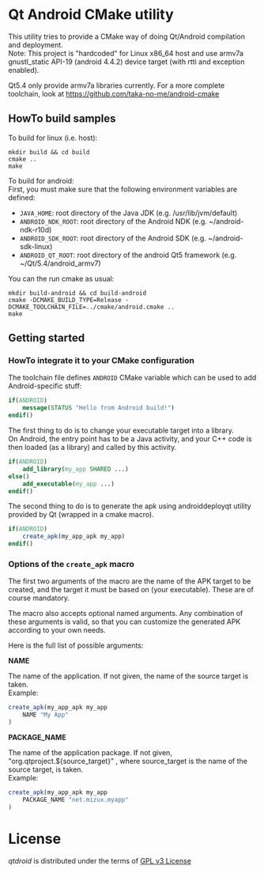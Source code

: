 # Qt Android CMake utility

This utility tries to provide a CMake way of doing Qt/Android compilation and deployment.  
Note: This project is "hardcoded" for Linux x86_64 host and use armv7a gnustl_static API-19
(android 4.4.2) device target (with rtti and exception enabled).

Qt5.4 only provide armv7a libraries currently.
For a more complete toolchain, look at  https://github.com/taka-no-me/android-cmake

## HowTo build samples

To build for linux (i.e. host):
```
mkdir build && cd build
cmake ..
make
```

To build for android:  
First, you must make sure that the following environment variables are defined:
* ```JAVA_HOME```: root directory of the Java JDK (e.g. /usr/lib/jvm/default)
* ```ANDROID_NDK_ROOT```: root directory of the Android NDK (e.g. ~/android-ndk-r10d)
* ```ANDROID_SDK_ROOT```: root directory of the Android SDK (e.g. ~/android-sdk-linux)
* ```ANDROID_QT_ROOT```: root directory of the android Qt5 framework (e.g. ~/Qt/5.4/android_armv7)

You can the run cmake as usual:
```
mkdir build-android && cd build-android
cmake -DCMAKE_BUILD_TYPE=Release -DCMAKE_TOOLCHAIN_FILE=../cmake/android.cmake ..
make
```

## Getting started

### HowTo integrate it to your CMake configuration

The toolchain file defines ```ANDROID``` CMake variable which can be used to add Android-specific stuff:

```cmake
if(ANDROID)
    message(STATUS "Hello from Android build!")
endif()
```

The first thing to do is to change your executable target into a library.  
On Android, the entry point has to be a Java activity, and your C++ code is then loaded (as a library) and called by this activity.

```cmake
if(ANDROID)
    add_library(my_app SHARED ...)
else()
    add_executable(my_app ...)
endif()
```

The second thing to do is to generate the apk using androiddeployqt utility provided by Qt (wrapped in a cmake macro).

```cmake
if(ANDROID)
    create_apk(my_app_apk my_app)
endif()
```

### Options of the ```create_apk``` macro

The first two arguments of the macro are the name of the APK target to be created, and the target it must be based on (your executable). These are of course mandatory.

The macro also accepts optional named arguments. Any combination of these arguments is valid, so that you can customize the generated APK according to your own needs.

Here is the full list of possible arguments:

**NAME**

The name of the application. If not given, the name of the source target is taken.  
Example:
```cmake
create_apk(my_app_apk my_app
    NAME "My App"
)
```

**PACKAGE_NAME**

The name of the application package. If not given, "org.qtproject.${source_target}" , where source_target is the name of the source target, is taken.  
Example:
```cmake
create_apk(my_app_apk my_app
    PACKAGE_NAME "net.mizux.myapp"
)
```

# License
_qtdroid_ is distributed under the terms of [GPL v3 License](http://opensource.org/licenses/GPL-3.0)
